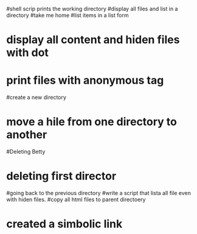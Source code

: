 #shell scrip prints the working directory
#display all files and list in a directory
#take me home
#list items in a list form
# display all content and hiden files with dot
# print files with anonymous tag
#create a new directory
# move a hile from one directory to another
#Deleting Betty
# deleting first director
#going back to the previous directory
#write a script that lista all file even with hiden files.
#copy all html files to parent directoery
# created a simbolic link
